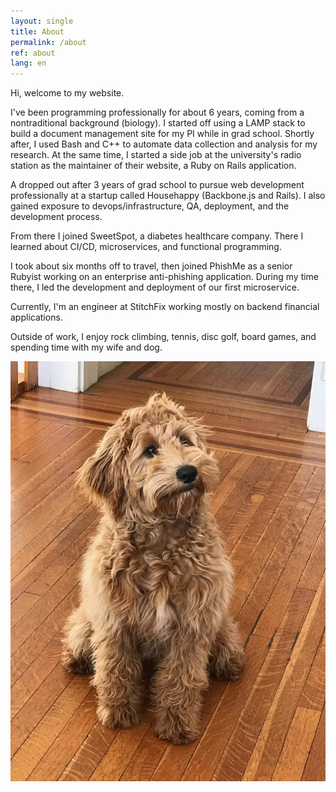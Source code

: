 ```yaml
---
layout: single
title: About
permalink: /about
ref: about
lang: en  
---
```


Hi, welcome to my website.

I've been programming professionally for about 6 years, coming from a nontraditional background (biology).  I started off using a LAMP stack to build a document management site for my PI while in grad school.  Shortly after, I used Bash and C++ to automate data collection and analysis for my research.  At the same time, I started a side job at the university's radio station as the maintainer of their website, a Ruby on Rails application.

A dropped out after 3 years of grad school to pursue web development professionally at a startup called Househappy (Backbone.js and Rails).  I also gained exposure to devops/infrastructure, QA, deployment, and the development process.

From there I joined SweetSpot, a diabetes healthcare company.  There I learned about CI/CD, microservices, and functional programming.

I took about six months off to travel, then joined PhishMe as a senior Rubyist working on an enterprise anti-phishing application.  During my time there, I led the development and deployment of our first microservice.

Currently, I'm an engineer at StitchFix working mostly on backend financial applications.

Outside of work, I enjoy rock climbing, tennis, disc golf, board games, and spending time with my wife and dog.

<img src="assets/img/dog.jpeg" />

